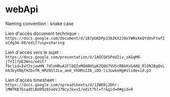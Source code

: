 # webApi
Naming convention : snake case

Lien d'accès document technique : `https://docs.google.com/document/d/1B7pGKDPp336ZKX2JOxYWRxXeQYdUvFtwfIoCdg34-80/edit?usp=sharing`

Lien d'accès vers le sujet : `https://docs.google.com/presentation/d/1AQCQX5PeUZiv_zAGqM0-jTnIlfpE2Wno/edit?fbclid=IwY2xjawHN_7dleHRuA2FlbQIxMQABHSpKZQ8U7VUScRBkKxG4AQ_RlONJBgQvLk63kyXNqfHZbvfR_HMzN5l2Lw_aem_VhmMsIZA_iOO-ls3uwkeHg#slide=id.p3`

Lien d'accès timesheet : `https://docs.google.com/spreadsheets/d/12WK0j2Dhr-lMWTKB7GsadELBd09z65oeVJ7NcyJkxvI/edit?hl=fr&gid=0#gid=0`
